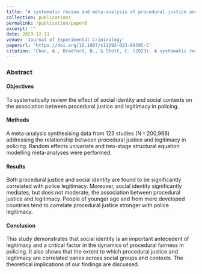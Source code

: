 ```yaml
---
title: "A systematic review and meta-analysis of procedural justice and legitimacy in policing: the effect of social identity and social contexts"
collection: publications
permalink: /publication/paper6
excerpt: ''
date: 2023-12-11
venue: 'Journal of Experimental Criminology'
paperurl: 'https://doi.org/10.1007/s11292-023-09595-5'
citation: 'Chan, A., Bradford, B., & Stott, C. (2023). A systematic review and meta-analysis of procedural justice and legitimacy in policing: the effect of social identity and social contexts. <i>Journal of Experimental Criminology</i>, 1-58.'
---
```


### Abstract
#### Objectives
To systematically review the effect of social identity and social contexts on the association between procedural justice and legitimacy in policing.

#### Methods
A meta-analysis synthesising data from 123 studies (N = 200,966) addressing the relationship between procedural justice and legitimacy in policing. Random effects univariate and two-stage structural equation modelling meta-analyses were performed.

#### Results
Both procedural justice and social identity are found to be significantly correlated with police legitimacy. Moreover, social identity significantly mediates, but does not moderate, the association between procedural justice and legitimacy. People of younger age and from more developed countries tend to correlate procedural justice stronger with police legitimacy.

#### Conclusion
This study demonstrates that social identity is an important antecedent of legitimacy and a critical factor in the dynamics of procedural fairness in policing. It also shows that the extent to which procedural justice and legitimacy are correlated varies across social groups and contexts. The theoretical implications of our findings are discussed.
